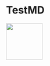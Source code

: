 # TestMD
<img src="[https://user-images.githubusercontent.com/link-to-your-image.png](https://github.com/user-attachments/assets/f57852aa-b866-4a98-b1f2-5788c74bcd49)" width="100" />


